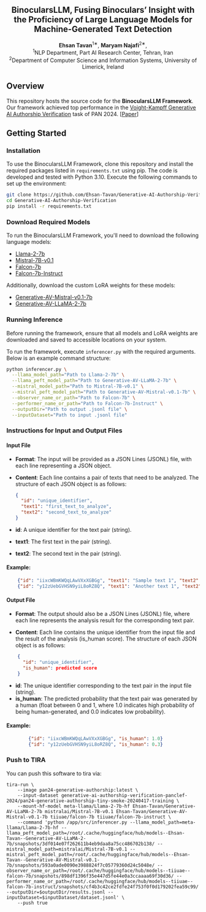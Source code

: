 <div align="center">
<h2>
BinocularsLLM, Fusing Binoculars’ Insight with the Proficiency of Large Language Models for Machine-Generated Text Detection
</h2>
</div>

 <div align="center">
<b>Ehsan Tavan</b><sup>1∗</sup>,
<b>Maryam Najafi</b><sup>2∗</sup>,
</div>

<div align="center">
<sup>1</sup>NLP Department, Part AI Research Center, Tehran, Iran
</div>
<div align="center">
<sup>2</sup>Department of Computer Science and Information Systems, University of Limerick, Ireland
</div>
 

## Overview


This repository hosts the source code for the **BinocularsLLM Framework**. 
Our framework achieved top performance in the [Voight-Kampff Generative AI 
Authorship Verification](https://pan.webis.de/clef24/pan24-web/generated-content-analysis.html) task of PAN 2024. [[Paper](https://scholar.google.com/citations?view_op=view_citation&hl=en&user=oY-ufO0AAAAJ&citation_for_view=oY-ufO0AAAAJ:Y0pCki6q_DkC)]

## Getting Started

### Installation
To use the BinocularsLLM Framework, clone this repository and install 
the required packages listed in `requirements.txt` using pip. 
The code is developed and tested with Python 3.10. 
Execute the following commands to set up the environment:

```bash
git clone https://github.com/Ehsan-Tavan/Generative-AI-Authorship-Verification.git
cd Generative-AI-Authorship-Verification
pip install -r requirements.txt
```


### Download Required Models

To run the BinocularsLLM Framework, you'll need to download the following language models:

- [Llama-2-7b](https://huggingface.co/meta-llama/Llama-2-7b)
- [Mistral-7B-v0.1](https://huggingface.co/mistralai/Mistral-7B-v0.1)
- [Falcon-7b](https://huggingface.co/tiiuae/falcon-7b)
- [Falcon-7b-Instruct](https://huggingface.co/tiiuae/falcon-7b-instruct)

Additionally, download the custom LoRA weights for these models:

- [Generative-AV-Mistral-v0.1-7b](https://huggingface.co/Ehsan-Tavan/Generative-AV-Mistral-v0.1-7b)
- [Generative-AV-LLaMA-2-7b](https://huggingface.co/Ehsan-Tavan/Generative-AV-LLaMA-2-7b)

### Running Inference

Before running the framework, ensure that all models and LoRA weights are downloaded and saved to accessible locations on your system.

To run the framework, execute `inferencer.py` with the required arguments. Below is an example command structure:

```bash
python inferencer.py \
  --llama_model_path="Path to Llama-2-7b" \
  --llama_peft_model_path="Path to Generative-AV-LLaMA-2-7b" \
  --mistral_model_path="Path to Mistral-7B-v0.1" \
  --mistral_peft_model_path="Path to Generative-AV-Mistral-v0.1-7b" \
  --observer_name_or_path="Path to Falcon-7b" \
  --performer_name_or_path="Path to Falcon-7b-Instruct" \
  --outputDir="Path to output .jsonl file" \
  --inputDataset="Path to input .jsonl file"
```

### Instructions for Input and Output Files

#### Input File

- **Format**: The input will be provided as a JSON Lines (JSONL) file, with each line representing a JSON object.
- **Content**: Each line contains a pair of texts that need to be analyzed. The structure of each JSON object is as follows:

  ```json
  {
    "id": "unique_identifier",
    "text1": "first_text_to_analyze",
    "text2": "second_text_to_analyze"
  }

- **id**: A unique identifier for the text pair (string).
- **text1**: The first text in the pair (string).
- **text2**: The second text in the pair (string).

#### Example:
```json
    {"id": "iixcWBmKWQqLAwVXxXGBGg", "text1": "Sample text 1", "text2": "Sample text 2"}
    {"id": "y12zUebGVHSN9yiL8oRZ8Q", "text1": "Another text 1", "text2": "Another text 2"}
```
#### Output File

- **Format**: The output should also be a JSON Lines (JSONL) file, where each line represents the analysis result for the corresponding text pair.

- **Content**: Each line contains the unique identifier from the input file and the result of the analysis (is_human score). The structure of each JSON object is as follows:

```json
    {
      "id": "unique_identifier",
      "is_human": predicted score
    }
```

- **id**: The unique identifier corresponding to the text pair in the input file (string).
- **is_human**: The predicted probability that the text pair was generated by a human (float between 0 and 1, where 1.0 indicates high probability of being human-generated, and 0.0 indicates low probability).

#### Example:

```json
        {"id": "iixcWBmKWQqLAwVXxXGBGg", "is_human": 1.0}
        {"id": "y12zUebGVHSN9yiL8oRZ8Q", "is_human": 0.3}
```


### Push to TIRA

You can push this software to tira via:

```
tira-run \
    --image pan24-generative-authorship:latest \
    --input-dataset generative-ai-authorship-verification-panclef-2024/pan24-generative-authorship-tiny-smoke-20240417-training \
    --mount-hf-model meta-llama/Llama-2-7b-hf Ehsan-Tavan/Generative-AV-LLaMA-2-7b mistralai/Mistral-7B-v0.1 Ehsan-Tavan/Generative-AV-Mistral-v0.1-7b tiiuae/falcon-7b tiiuae/falcon-7b-instruct \
    --command 'python /app/src/inferencer.py --llama_model_path=meta-llama/Llama-2-7b-hf --llama_peft_model_path=/root/.cache/huggingface/hub/models--Ehsan-Tavan--Generative-AV-LLaMA-2-7b/snapshots/3df014e07f262611b4eb9daa8a75cc486702b138/ --mistral_model_path=mistralai/Mistral-7B-v0.1 --mistral_peft_model_path=/root/.cache/huggingface/hub/models--Ehsan-Tavan--Generative-AV-Mistral-v0.1-7b/snapshots/593a0ade0090e3988824f7c05779360d24c5048e/ --observer_name_or_path=/root/.cache/huggingface/hub/models--tiiuae--falcon-7b/snapshots/898df1396f35e447d5fe44e0a3ccaaaa69f30d36/ --performer_name_or_path=/root/.cache/huggingface/hub/models--tiiuae--falcon-7b-instruct/snapshots/cf4b3c42ce2fdfe24f753f0f0d179202fea59c99/ --outputDir=$outputDir/results.jsonl --inputDataset=$inputDataset/dataset.jsonl' \
    --push true
```
